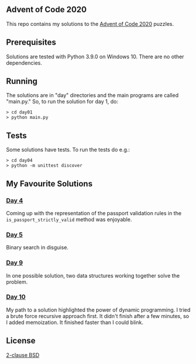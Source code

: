 ## Advent of Code 2020

This repo contains my solutions to the [Advent of Code 2020](http://adventofcode.com/2020) puzzles.

## Prerequisites

Solutions are tested with Python 3.9.0 on Windows 10. There are no other dependencies.

## Running

The solutions are in "day" directories and the main programs are called "main.py." So, to run the solution for day 1, do:

```
> cd day01
> python main.py
```

## Tests

Some solutions have tests. To run the tests do e.g.:

```
> cd day04
> python -m unittest discover
```

## My Favourite Solutions

### [Day 4](https://adventofcode.com/2020/day/4)

Coming up with the representation of the passport validation rules in the `is_passport_strictly_valid` method was enjoyable.

### [Day 5](https://adventofcode.com/2020/day/5)

Binary search in disguise.

### [Day 9](https://adventofcode.com/2020/day/9)

In one possible solution, two data structures working together solve the problem.

### [Day 10](https://adventofcode.com/2020/day/10)

My path to a solution highlighted the power of dynamic programming. I tried a brute force recursive approach first. It didn't finish after a few minutes, so I added memoization. It finished faster than I could blink.

## License

[2-clause BSD](https://opensource.org/licenses/BSD-2-Clause)
